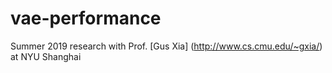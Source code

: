 # vae-performance
Summer 2019 research with Prof. [Gus Xia] (http://www.cs.cmu.edu/~gxia/) at NYU Shanghai

